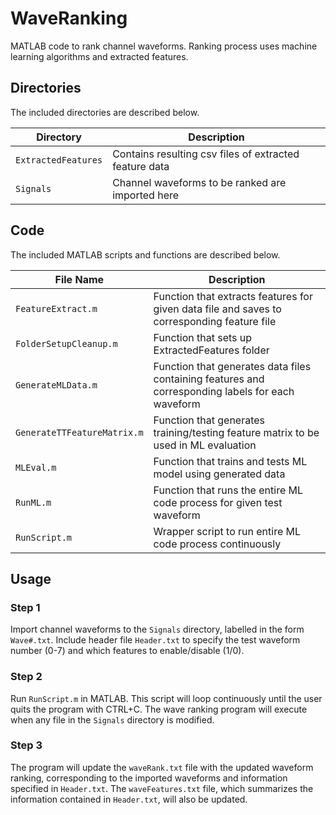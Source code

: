 # WaveRanking

MATLAB code to rank channel waveforms. Ranking process uses machine learning algorithms and extracted features.

## Directories

The included directories are described below.

| Directory  | Description |
| ---------- | ----------- |
| `ExtractedFeatures` | Contains resulting csv files of extracted feature data |
| `Signals` | Channel waveforms to be ranked are imported here |


## Code

The included MATLAB scripts and functions are described below.

| File Name  | Description |
| ---------- | ----------- |
| `FeatureExtract.m` | Function that extracts features for given data file and saves to corresponding feature file |
| `FolderSetupCleanup.m` | Function that sets up ExtractedFeatures folder |
| `GenerateMLData.m` | Function that generates data files containing features and corresponding labels for each waveform |
| `GenerateTTFeatureMatrix.m` | Function that generates training/testing feature matrix to be used in ML evaluation |
| `MLEval.m` | Function that trains and tests ML model using generated data |
| `RunML.m` | Function that runs the entire ML code process for given test waveform |
| `RunScript.m` | Wrapper script to run entire ML code process continuously |


## Usage

### Step 1

Import channel waveforms to the `Signals` directory, labelled in the form `Wave#.txt`. Include header file `Header.txt` to specify the test waveform number (0-7) and which features to enable/disable (1/0).

### Step 2

Run `RunScript.m` in MATLAB. This script will loop continuously until the user quits the program with CTRL+C. The wave ranking program will execute when any file in the `Signals` directory is modified.

### Step 3

The program will update the `waveRank.txt` file with the updated waveform ranking, corresponding to the imported waveforms and information specified in `Header.txt`. The `waveFeatures.txt` file, which summarizes the information contained in `Header.txt`, will also be updated.
